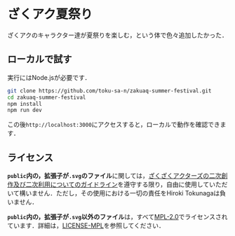 # ざくアク夏祭り

ざくアクのキャラクター達が夏祭りを楽しむ，という体で色々追加したかった．

## ローカルで試す

実行にはNode.jsが必要です．

```bash
git clone https://github.com/toku-sa-n/zakuaq-summer-festival.git
cd zakuaq-summer-festival
npm install
npm run dev
```

この後`http://localhost:3000`にアクセスすると，ローカルで動作を確認できます．

## ライセンス

**`public`内の，拡張子が`.svg`のファイル**に関しては，[ざくざくアクターズの二次創作及び二次利用についてのガイドライン](http://blog.livedoor.jp/hamusuta_rpg/archives/5635947.html)を遵守する限り，自由に使用していただいて構いません．ただし，その使用における一切の責任をHiroki Tokunagaは負いません．

**`public`内の，拡張子が`.svg`以外のファイル**は，すべて[MPL-2.0](https://www.mozilla.org/en-US/MPL/2.0/)でライセンスされています．詳細は，[LICENSE-MPL](LICENSE-MPL)を参照してください．

